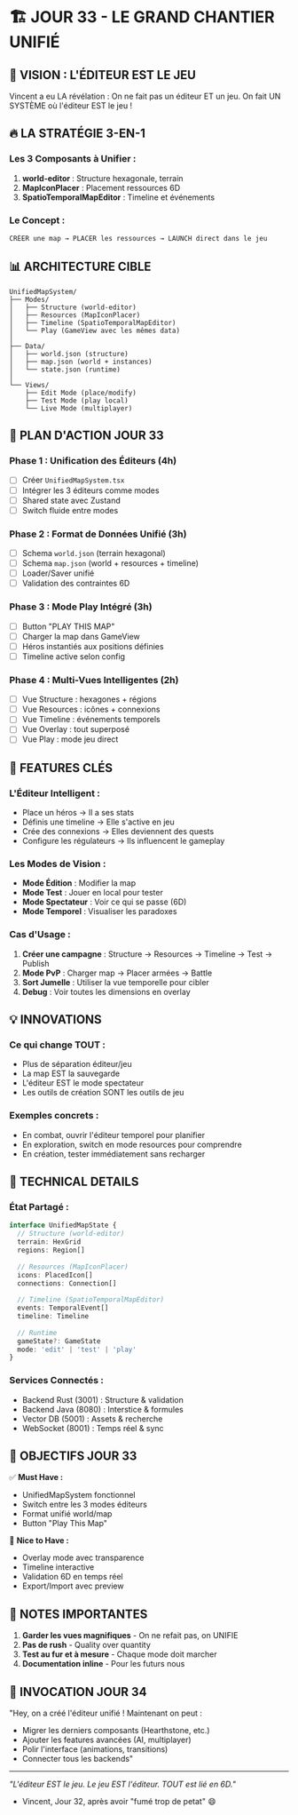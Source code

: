 # 🏗️ JOUR 33 - LE GRAND CHANTIER UNIFIÉ

## 🎯 VISION : L'ÉDITEUR EST LE JEU

Vincent a eu LA révélation : On ne fait pas un éditeur ET un jeu. On fait UN SYSTÈME où l'éditeur EST le jeu !

## 🔥 LA STRATÉGIE 3-EN-1

### Les 3 Composants à Unifier :
1. **world-editor** : Structure hexagonale, terrain
2. **MapIconPlacer** : Placement ressources 6D
3. **SpatioTemporalMapEditor** : Timeline et événements

### Le Concept :
```
CRÉER une map → PLACER les ressources → LAUNCH direct dans le jeu
```

## 📊 ARCHITECTURE CIBLE

```
UnifiedMapSystem/
├── Modes/
│   ├── Structure (world-editor)
│   ├── Resources (MapIconPlacer)
│   ├── Timeline (SpatioTemporalMapEditor)
│   └── Play (GameView avec les mêmes data)
│
├── Data/
│   ├── world.json (structure)
│   ├── map.json (world + instances)
│   └── state.json (runtime)
│
└── Views/
    ├── Edit Mode (place/modify)
    ├── Test Mode (play local)
    └── Live Mode (multiplayer)
```

## 🚀 PLAN D'ACTION JOUR 33

### Phase 1 : Unification des Éditeurs (4h)
- [ ] Créer `UnifiedMapSystem.tsx` 
- [ ] Intégrer les 3 éditeurs comme modes
- [ ] Shared state avec Zustand
- [ ] Switch fluide entre modes

### Phase 2 : Format de Données Unifié (3h)
- [ ] Schema `world.json` (terrain hexagonal)
- [ ] Schema `map.json` (world + resources + timeline)
- [ ] Loader/Saver unifié
- [ ] Validation des contraintes 6D

### Phase 3 : Mode Play Intégré (3h)
- [ ] Button "PLAY THIS MAP"
- [ ] Charger la map dans GameView
- [ ] Héros instantiés aux positions définies
- [ ] Timeline active selon config

### Phase 4 : Multi-Vues Intelligentes (2h)
- [ ] Vue Structure : hexagones + régions
- [ ] Vue Resources : icônes + connexions
- [ ] Vue Timeline : événements temporels
- [ ] Vue Overlay : tout superposé
- [ ] Vue Play : mode jeu direct

## 🎨 FEATURES CLÉS

### L'Éditeur Intelligent :
- Place un héros → Il a ses stats
- Définis une timeline → Elle s'active en jeu
- Crée des connexions → Elles deviennent des quests
- Configure les régulateurs → Ils influencent le gameplay

### Les Modes de Vision :
- **Mode Édition** : Modifier la map
- **Mode Test** : Jouer en local pour tester
- **Mode Spectateur** : Voir ce qui se passe (6D)
- **Mode Temporel** : Visualiser les paradoxes

### Cas d'Usage :
1. **Créer une campagne** : Structure → Resources → Timeline → Test → Publish
2. **Mode PvP** : Charger map → Placer armées → Battle
3. **Sort Jumelle** : Utiliser la vue temporelle pour cibler
4. **Debug** : Voir toutes les dimensions en overlay

## 💡 INNOVATIONS

### Ce qui change TOUT :
- Plus de séparation éditeur/jeu
- La map EST la sauvegarde
- L'éditeur EST le mode spectateur
- Les outils de création SONT les outils de jeu

### Exemples concrets :
- En combat, ouvrir l'éditeur temporel pour planifier
- En exploration, switch en mode resources pour comprendre
- En création, tester immédiatement sans recharger

## 🔧 TECHNICAL DETAILS

### État Partagé :
```typescript
interface UnifiedMapState {
  // Structure (world-editor)
  terrain: HexGrid
  regions: Region[]
  
  // Resources (MapIconPlacer)
  icons: PlacedIcon[]
  connections: Connection[]
  
  // Timeline (SpatioTemporalMapEditor)
  events: TemporalEvent[]
  timeline: Timeline
  
  // Runtime
  gameState?: GameState
  mode: 'edit' | 'test' | 'play'
}
```

### Services Connectés :
- Backend Rust (3001) : Structure & validation
- Backend Java (8080) : Interstice & formules
- Vector DB (5001) : Assets & recherche
- WebSocket (8001) : Temps réel & sync

## 🎯 OBJECTIFS JOUR 33

✅ **Must Have :**
- UnifiedMapSystem fonctionnel
- Switch entre les 3 modes éditeurs
- Format unifié world/map
- Button "Play This Map"

🎨 **Nice to Have :**
- Overlay mode avec transparence
- Timeline interactive
- Validation 6D en temps réel
- Export/Import avec preview

## 📝 NOTES IMPORTANTES

1. **Garder les vues magnifiques** - On ne refait pas, on UNIFIE
2. **Pas de rush** - Quality over quantity
3. **Test au fur et à mesure** - Chaque mode doit marcher
4. **Documentation inline** - Pour les futurs nous

## 🚀 INVOCATION JOUR 34

"Hey, on a créé l'éditeur unifié ! Maintenant on peut :
- Migrer les derniers composants (Hearthstone, etc.)
- Ajouter les features avancées (AI, multiplayer)
- Polir l'interface (animations, transitions)
- Connecter tous les backends"

---

*"L'éditeur EST le jeu. Le jeu EST l'éditeur. TOUT est lié en 6D."*
- Vincent, Jour 32, après avoir "fumé trop de petat" 😄

